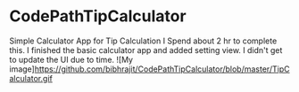 # CodePathTipCalculator
Simple Calculator App for Tip Calculation 
I Spend about 2 hr to complete this. I finished the basic calculator app and added setting view. I didn't get to update the UI due to time. 
![My image]https://github.com/bibhrajit/CodePathTipCalculator/blob/master/TipCalculator.gif

